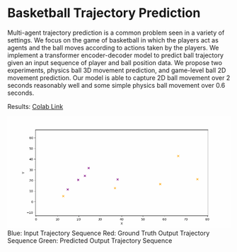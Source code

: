 # Basketball Trajectory Prediction

Multi-agent trajectory prediction is a common problem seen in a variety of settings.
We focus on the game of basketball in which the players act as agents and the ball
moves according to actions taken by the players. We implement a transformer
encoder-decoder model to predict ball trajectory given an input sequence of player
and ball position data. We propose two experiments, physics ball 3D movement
prediction, and game-level ball 2D movement prediction. Our model is able to
capture 2D ball movement over 2 seconds reasonably well and some simple physics
ball movement over 0.6 seconds.

Results: [Colab Link](https://colab.research.google.com/drive/1PkiZAzO_9-pnYX6QtCdRXawosxBe1JWk?usp=sharing)

![Macro Simulation Gif](MacroSimulation.gif)
Blue: Input Trajectory Sequence
Red: Ground Truth Output Trajectory Sequence
Green: Predicted Output Trajectory Sequence
